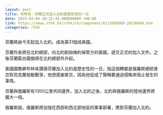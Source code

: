 ```yaml
---
layout: post
title: 布林肯：芬蘭正式加入北約是歷史性的一日
date: 2023-04-04 20:22:43.000000000 +08:00
link: https://news.rthk.hk/rthk/ch/component/k2/1695009-20230404.htm
categories: rthk
---
```


芬蘭將由今天起加入北約，成為第31個成員國。

芬蘭外長將在北約總部，向北約創始條約保管方的美國，遞交正式的加入文件。之後芬蘭藍白國旗將在北約總部外升起。

美國國務卿布林肯讚揚芬蘭加入北約是歷史性的一日，指這個轉變是俄羅斯總統普京對烏克蘭發動戰爭，他想感謝普京，因為他促成了聲稱要通過侵略來阻止發生的事情。

芬蘭與俄羅斯有1300公里共同邊界，加入北約之後，北約與俄羅斯的陸地邊界將擴大一倍。

俄羅斯說，俄羅斯將加強在西部和西北部地區的軍事部署，應對芬蘭加入北約。
